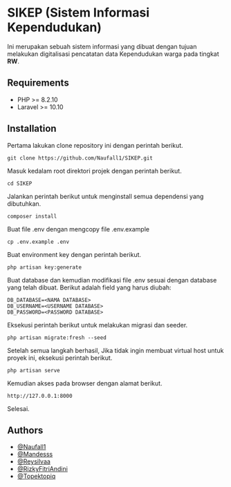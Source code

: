 
# SIKEP (Sistem Informasi Kependudukan)

Ini merupakan sebuah sistem informasi yang dibuat dengan tujuan melakukan digitalisasi pencatatan data Kependudukan warga pada tingkat **RW**.

Requirements
------------
 - PHP >= 8.2.10
 - Laravel >= 10.10

Installation
------------
Pertama lakukan clone repository ini dengan perintah berikut.
```
git clone https://github.com/Naufall1/SIKEP.git
```
Masuk kedalam root direktori projek dengan perintah berikut.
```
cd SIKEP
```
Jalankan perintah berikut untuk menginstall semua dependensi yang dibutuhkan.
```
composer install
```
Buat file .env dengan mengcopy file .env.example
```
cp .env.example .env
```
Buat environment key dengan perintah berikut.
```
php artisan key:generate
```
Buat database dan kemudian modifikasi file .env sesuai dengan database yang telah dibuat. Berikut adalah field yang harus diubah:
```
DB_DATABASE=<NAMA DATABASE>
DB_USERNAME=<USERNAME DATABASE>
DB_PASSWORD=<PASSWORD DATABASE>
```
Eksekusi perintah berikut untuk melakukan migrasi dan seeder.
```
php artisan migrate:fresh --seed
```
Setelah semua langkah berhasil, Jika tidak ingin membuat virtual host untuk proyek ini, eksekusi perintah berikut.
```
php artisan serve
```
Kemudian akses pada browser dengan alamat berikut.
```
http://127.0.0.1:8000
```
Selesai.

## Authors

- [@Naufall1](https://www.github.com/octokatherine)
- [@Mandesss](https://github.com/mandesss)
- [@Reysilvaa](https://github.com/reysilvaa)
- [@RizkyFitriAndini](https://github.com/RizkyFitriAndini)
- [@Topektopiq](https://github.com/topektopiq)

